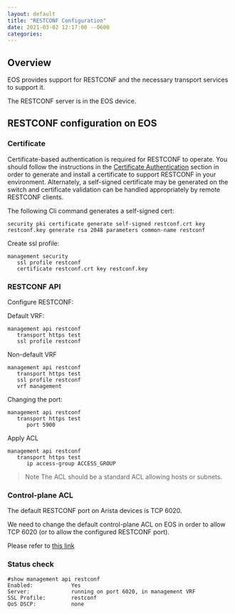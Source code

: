 ```yaml
---
layout: default
title: "RESTCONF Configuration"
date: 2021-03-02 12:17:00 --0600
categories:
---
```


## Overview

EOS provides support for RESTCONF and the necessary transport services to support it.

The RESTCONF server is in the EOS device.

## RESTCONF configuration on EOS

### Certificate

Certificate-based authentication is required for RESTCONF to operate.  You should follow the instructions in the
[Certificate Authentication](/configuration/mtls.html) section in order to generate and install a certificate to support
RESTCONF in your environment.  Alternately, a self-signed certificate may be generated on the switch and certificate
validation can be handled appropriately by remote RESTCONF clients.

The following Cli command generates a self-signed cert:

```text
security pki certificate generate self-signed restconf.crt key restconf.key generate rsa 2048 parameters common-name restconf
```

Create ssl profile:

```text
management security
   ssl profile restconf
   certificate restconf.crt key restconf.key
```

### RESTCONF API

Configure RESTCONF:

Default VRF:

```text
management api restconf
   transport https test
   ssl profile restconf
```

Non-default VRF

```text
management api restconf
   transport https test
   ssl profile restconf
   vrf management
```

Changing the port:

```text
management api restconf
   transport https test
      port 5900
```

Apply ACL

```text
management api restconf
   transport https test
      ip access-group ACCESS_GROUP
```

>Note The ACL should be a standard ACL allowing hosts or subnets.

### Control-plane ACL

The default RESTCONF port on Arista devices is TCP 6020.

We need to change the default control-plane ACL on EOS in order to allow TCP 6020 (or to allow the configured RESTCONF port).

Please refer to [this link](../configuration/security.md)

### Status check

```text
#show management api restconf
Enabled:            Yes
Server:             running on port 6020, in management VRF
SSL Profile:        restconf
QoS DSCP:           none
```
